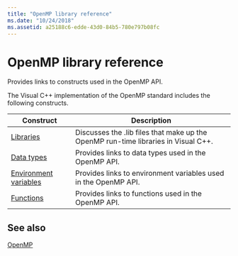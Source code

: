```yaml
---
title: "OpenMP library reference"
ms.date: "10/24/2018"
ms.assetid: a25188c6-edde-43d0-84b5-780e797b08fc
---
```

# OpenMP library reference

Provides links to constructs used in the OpenMP API.

The Visual C++ implementation of the OpenMP standard includes the following constructs.

|Construct|Description|
|---------------|-----------------|
|[Libraries](openmp-libraries.md)|Discusses the .lib files that make up the OpenMP run-time libraries in Visual C++.|
|[Data types](openmp-data-types.md)|Provides links to data types used in the OpenMP API.|
|[Environment variables](openmp-environment-variables.md)|Provides links to environment variables used in the OpenMP API.|
|[Functions](openmp-functions.md)|Provides links to functions used in the OpenMP API.|

## See also

[OpenMP](../../../parallel/openmp/openmp-in-visual-cpp.md)